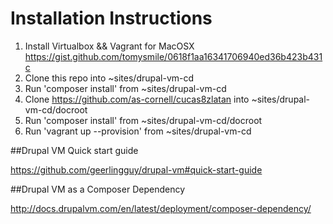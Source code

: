 # Installation Instructions
1) Install Virtualbox && Vagrant for MacOSX<br />
    https://gist.github.com/tomysmile/0618f1aa16341706940ed36b423b431c<br />
2) Clone this repo into ~sites/drupal-vm-cd<br />
3) Run 'composer install' from ~sites/drupal-vm-cd<br />
4) Clone https://github.com/as-cornell/cucas8zlatan into ~sites/drupal-vm-cd/docroot<br />
5) Run 'composer install' from ~sites/drupal-vm-cd/docroot<br />
6) Run 'vagrant up --provision' from ~sites/drupal-vm-cd<br />

##Drupal VM Quick start guide

https://github.com/geerlingguy/drupal-vm#quick-start-guide

##Drupal VM as a Composer Dependency

http://docs.drupalvm.com/en/latest/deployment/composer-dependency/
